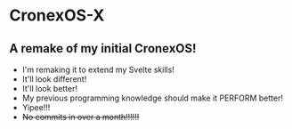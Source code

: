 # CronexOS-X
## A remake of my initial CronexOS!

- I'm remaking it to extend my Svelte skills!
- It'll look different!
- It'll look better!
- My previous programming knowledge should make it PERFORM better!
- Yipee!!!
- ~~No commits in over a month!!!!!!~~
